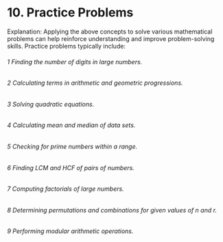 # 10. Practice Problems
Explanation: Applying the above concepts to solve various mathematical problems can help reinforce understanding and improve problem-solving skills. Practice problems typically include:

###### 1 Finding the number of digits in large numbers.
###### 2 Calculating terms in arithmetic and geometric progressions.
###### 3 Solving quadratic equations.
###### 4 Calculating mean and median of data sets.
###### 5 Checking for prime numbers within a range.
###### 6 Finding LCM and HCF of pairs of numbers.
###### 7 Computing factorials of large numbers.
###### 8 Determining permutations and combinations for given values of n and r.
###### 9 Performing modular arithmetic operations.
